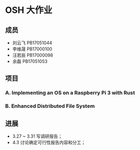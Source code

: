 # OSH 大作业

## 成员
- 刘云飞 PB17051044
- 李维晟 PB17000100
- 汪若辰 PB17000098
- 余磊 PB17051053

## 项目
### A. Implementing an OS on a Raspberry Pi 3 with Rust
### B. Enhanced Distributed File System



## 进展
- 3.27 ~ 3.31 写调研报告；
- 4.3 讨论确定可行性报告内容和分工；
